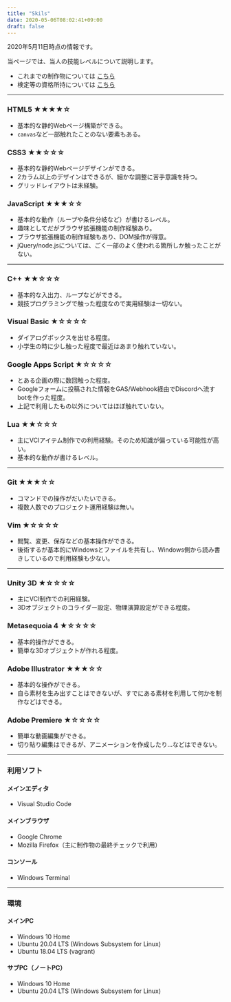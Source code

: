 ```yaml
---
title: "Skils"
date: 2020-05-06T08:02:41+09:00
draft: false
---
```

2020年5月11日時点の情報です。

当ページでは、当人の技能レベルについて説明します。

- これまでの制作物については [こちら](https://nekozuki.me/makes)
- 検定等の資格所持については [こちら](/history)

---

### HTML5 ★★★★☆
- 基本的な静的Webページ構築ができる。
- `canvas`など一部触れたことのない要素もある。

### CSS3 ★★☆☆☆
- 基本的な静的Webページデザインができる。
- 2カラム以上のデザインはできるが、細かな調整に苦手意識を持つ。
- グリッドレイアウトは未経験。

### JavaScript ★★★☆☆
- 基本的な動作（ループや条件分岐など）が書けるレベル。
- 趣味としてだがブラウザ拡張機能の制作経験あり。
- ブラウザ拡張機能の制作経験もあり、DOM操作が得意。
- jQuery/node.jsについては、ごく一部のよく使われる箇所しか触ったことがない。

---

### C++ ★★☆☆☆
- 基本的な入出力、ループなどができる。
- 競技プログラミングで触った程度なので実用経験は一切ない。

### Visual Basic ★☆☆☆☆
- ダイアログボックスを出せる程度。
- 小学生の時に少し触った程度で最近はあまり触れていない。

### Google Apps Script ★☆☆☆☆
- とある企画の際に数回触った程度。
- Googleフォームに投稿された情報をGAS/Webhook経由でDiscordへ流すbotを作った程度。
- 上記で利用したもの以外についてはほぼ触れていない。

### Lua ★★☆☆☆
- 主にVCIアイテム制作での利用経験。そのため知識が偏っている可能性が高い。
- 基本的な動作が書けるレベル。

---

### Git ★★★☆☆
- コマンドでの操作がだいたいできる。
- 複数人数でのプロジェクト運用経験は無い。

### Vim ★☆☆☆☆
- 閲覧、変更、保存などの基本操作ができる。
- 後術するが基本的にWindowsとファイルを共有し、Windows側から読み書きしているので利用経験も少ない。

---

### Unity 3D ★☆☆☆☆
- 主にVCI制作での利用経験。
- 3Dオブジェクトのコライダー設定、物理演算設定ができる程度。

### Metasequoia 4 ★☆☆☆☆
- 基本的操作ができる。
- 簡単な3Dオブジェクトが作れる程度。

### Adobe Illustrator ★★★☆☆
- 基本的な操作ができる。
- 自ら素材を生み出すことはできないが、すでにある素材を利用して何かを制作などはできる。

### Adobe Premiere ★☆☆☆☆
- 簡単な動画編集ができる。
- 切り貼り編集はできるが、アニメーションを作成したり...などはできない。

---
### 利用ソフト
#### メインエディタ
- Visual Studio Code

#### メインブラウザ
- Google Chrome
- Mozilla Firefox（主に制作物の最終チェックで利用）

#### コンソール
- Windows Terminal

---

### 環境
#### メインPC
- Windows 10 Home
- Ubuntu 20.04 LTS (Windows Subsystem for Linux)
- Ubuntu 18.04 LTS (vagrant)

#### サブPC（ノートPC）
- Windows 10 Home
- Ubuntu 20.04 LTS (Windows Subsystem for Linux)
